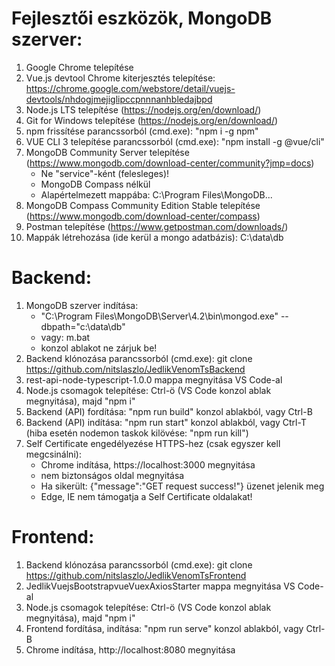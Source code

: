 Fejlesztői eszközök, MongoDB szerver:
======================================
1. Google Chrome telepítése
2. Vue.js devtool Chrome kiterjesztés telepítése: https://chrome.google.com/webstore/detail/vuejs-devtools/nhdogjmejiglipccpnnnanhbledajbpd
3. Node.js LTS telepítése (https://nodejs.org/en/download/)
4. Git for Windows telepítése (https://nodejs.org/en/download/)
5. npm frissítése parancssorból (cmd.exe): "npm i -g npm"
6. VUE CLI 3 telepítése parancssorból (cmd.exe): "npm install -g @vue/cli"
7. MongoDB Community Server telepítése (https://www.mongodb.com/download-center/community?jmp=docs)
   - Ne "service"-ként (felesleges)!
   - MongoDB Compass nélkül
   - Alapértelmezett mappába: C:\Program Files\MongoDB\...
8. MongoDB Compass Community Edition Stable telepítése (https://www.mongodb.com/download-center/compass)
9. Postman telepítése (https://www.getpostman.com/downloads/)
10. Mappák létrehozása (ide kerül a mongo adatbázis): C:\data\db

Backend:
========
1. MongoDB szerver indítása:
    - "C:\Program Files\MongoDB\Server\4.2\bin\mongod.exe" --dbpath="c:\data\db"
    - vagy: m.bat
    - konzol ablakot ne zárjuk be!
2. Backend klónozása parancssorból (cmd.exe): git clone https://github.com/nitslaszlo/JedlikVenomTsBackend
3. rest-api-node-typescript-1.0.0 mappa megnyitása VS Code-al
4. Node.js csomagok telepítése: Ctrl-ö (VS Code konzol ablak megnyitása), majd "npm i"
5. Backend (API) fordítása: "npm run build" konzol ablakból, vagy Ctrl-B
6. Backend (API) indítása: "npm run start" konzol ablakból, vagy Ctrl-T (hiba esetén nodemon taskok kilövése: "npm run kill")
7. Self Certificate engedélyezése HTTPS-hez (csak egyszer kell megcsinálni):
    - Chrome indítása, https://localhost:3000 megnyitása
    - nem biztonságos oldal megnyitása
    - Ha sikerült: {"message":"GET request success!"} üzenet jelenik meg
    - Edge, IE nem támogatja a Self Certificate oldalakat!

Frontend:
=========
1. Backend klónozása parancssorból (cmd.exe): git clone https://github.com/nitslaszlo/JedlikVenomTsFrontend
2. JedlikVuejsBootstrapvueVuexAxiosStarter mappa megnyitása VS Code-al
3. Node.js csomagok telepítése: Ctrl-ö (VS Code konzol ablak megnyitása), majd "npm i"
4. Frontend fordítása, indítása: "npm run serve" konzol ablakból, vagy Ctrl-B
5. Chrome indítása, http://localhost:8080 megnyitása
